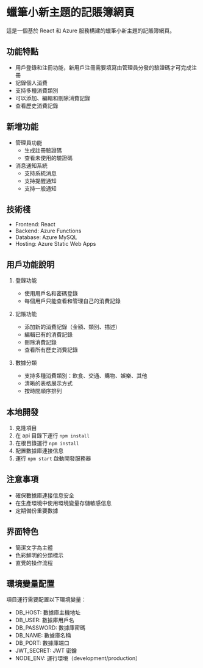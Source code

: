 # 蠟筆小新主題的記賬簿網頁

這是一個基於 React 和 Azure 服務構建的蠟筆小新主題的記賬簿網頁。

## 功能特點
- 用戶登錄和注冊功能，新用戶注冊需要填寫由管理員分發的驗證碼才可完成注冊
- 記錄個人消費
- 支持多種消費類別
- 可以添加、編輯和刪除消費記錄
- 查看歷史消費記錄

## 新增功能
- 管理員功能
  - 生成註冊驗證碼
  - 查看未使用的驗證碼
- 消息通知系統
  - 支持系統消息
  - 支持提醒通知
  - 支持一般通知

## 技術棧
- Frontend: React
- Backend: Azure Functions
- Database: Azure MySQL
- Hosting: Azure Static Web Apps

## 用戶功能說明
1. 登錄功能
   - 使用用戶名和密碼登錄
   - 每個用戶只能查看和管理自己的消費記錄

2. 記賬功能
   - 添加新的消費記錄（金額、類別、描述）
   - 編輯已有的消費記錄
   - 刪除消費記錄
   - 查看所有歷史消費記錄

3. 數據分類
   - 支持多種消費類別：飲食、交通、購物、娛樂、其他
   - 清晰的表格展示方式
   - 按時間順序排列

## 本地開發
1. 克隆項目
2. 在 api 目錄下運行 `npm install`
3. 在根目錄運行 `npm install`
4. 配置數據庫連接信息
5. 運行 `npm start` 啟動開發服務器

## 注意事項
- 確保數據庫連接信息安全
- 在生產環境中使用環境變量存儲敏感信息
- 定期備份重要數據

## 界面特色
- 簡潔文字為主體
- 色彩鮮明的分類標示
- 直覺的操作流程

## 環境變量配置
項目運行需要配置以下環境變量：
- DB_HOST: 數據庫主機地址
- DB_USER: 數據庫用戶名
- DB_PASSWORD: 數據庫密碼
- DB_NAME: 數據庫名稱
- DB_PORT: 數據庫端口
- JWT_SECRET: JWT 密鑰
- NODE_ENV: 運行環境（development/production）

